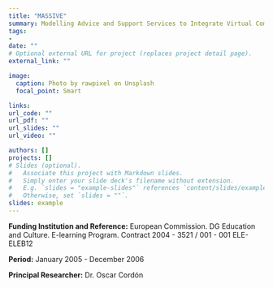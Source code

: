 ```yaml
---
title: "MASSIVE"
summary: Modelling Advice and Support Services to Integrate Virtual Components in Higher Education
tags:
- 
date: "" 
# Optional external URL for project (replaces project detail page).
external_link: ""

image:
  caption: Photo by rawpixel on Unsplash
  focal_point: Smart

links: 
url_code: ""
url_pdf: ""
url_slides: ""
url_video: ""

authors: []
projects: []
# Slides (optional).
#   Associate this project with Markdown slides.
#   Simply enter your slide deck's filename without extension.
#   E.g. `slides = "example-slides"` references `content/slides/example-slides.md`.
#   Otherwise, set `slides = ""`.
slides: example
---
```

 
  **Funding Institution and Reference:** European Commission. DG Education and Culture. E-learning Program. Contract 2004 - 3521 / 001 - 001 ELE-ELEB12 

  **Period:** January 2005 - December 2006

  **Principal Researcher:** Dr. Oscar Cordón


 